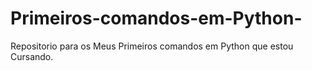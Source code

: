 # Primeiros-comandos-em-Python-
Repositorio para os Meus Primeiros comandos em Python que estou Cursando.
